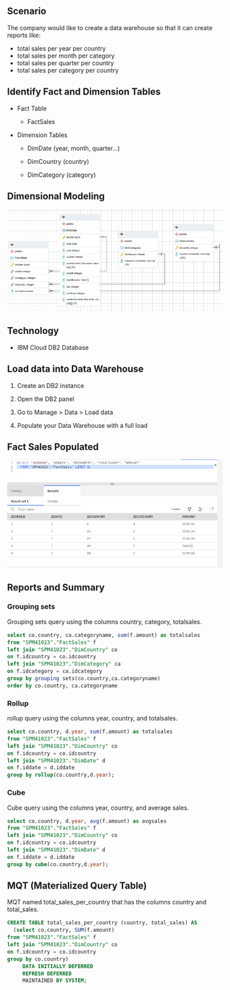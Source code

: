 ## Scenario

The company would like to create a data warehouse so that it can create reports like:

- total sales per year per country
- total sales per month per category
- total sales per quarter per country
- total sales per category per country

## Identify Fact and Dimension Tables

- Fact Table
  
  - FactSales

- Dimension Tables 
  
  - DimDate (year, month, quarter...)
  
  - DimCountry (country)
  
  - DimCategory (category)

## Dimensional Modeling

![](../imgs/dw_modeling.png)

## Technology

- IBM Cloud DB2 Database

## Load data into Data Warehouse

1. Create an DB2 instance

2. Open the DB2 panel

3. Go to Manage > Data > Load  data

4. Populate your Data Warehouse with a full load

## Fact Sales Populated

![](../imgs/factsales.png) 

## Reports and Summary

### Grouping sets

Grouping sets query using the columns country, category, totalsales.

```sql
select co.country, ca.categoryname, sum(f.amount) as totalsales
from "SPM41023"."FactSales" f
left join "SPM41023"."DimCountry" co
on f.idcountry = co.idcountry
left join "SPM41023"."DimCategory" ca
on f.idcategory = ca.idcategory
group by grouping sets(co.country,ca.categoryname)
order by co.country, ca.categoryname
```

### Rollup

rollup query using the columns year, country, and totalsales.

```sql
select co.country, d.year, sum(f.amount) as totalsales
from "SPM41023"."FactSales" f
left join "SPM41023"."DimCountry" co
on f.idcountry = co.idcountry
left join "SPM41023"."DimDate" d
on f.iddate = d.iddate
group by rollup(co.country,d.year);
```

### Cube

Cube query using the columns year, country, and average sales.

```sql
select co.country, d.year, avg(f.amount) as avgsales
from "SPM41023"."FactSales" f
left join "SPM41023"."DimCountry" co
on f.idcountry = co.idcountry
left join "SPM41023"."DimDate" d
on f.iddate = d.iddate
group by cube(co.country,d.year);
```

## MQT (Materialized Query Table)

MQT named total_sales_per_country that has the columns country and total_sales.

```sql
CREATE TABLE total_sales_per_country (country, total_sales) AS
  (select co.country, SUM(f.amount)
from "SPM41023"."FactSales" f
left join "SPM41023"."DimCountry" co
on f.idcountry = co.idcountry
group by co.country)
     DATA INITIALLY DEFERRED
     REFRESH DEFERRED
     MAINTAINED BY SYSTEM;
```
